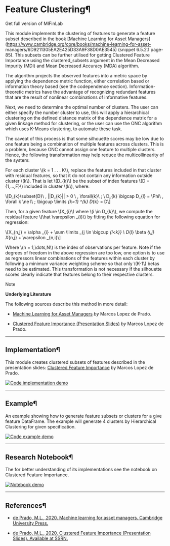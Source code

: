 # Feature Clustering¶

Get full version of MlFinLab

  

This module implements the clustering of features to generate a feature subset
described in the book [Machine Learning for Asset
Managers](https://www.cambridge.org/core/books/machine-learning-for-asset-
managers/6D9211305EA2E425D33A9F38D0AE3545) (snippet 6.5.2.1 page-85). This
subsets can be further utilised for getting Clustered Feature Importance using
the clustered_subsets argument in the Mean Decreased Impurity (MDI) and Mean
Decreased Accuracy (MDA) algorithm.

The algorithm projects the observed features into a metric space by applying
the dependence metric function, either correlation based or information theory
based (see the codependence section). Information-theoretic metrics have the
advantage of recognizing redundant features that are the result of nonlinear
combinations of informative features.

Next, we need to determine the optimal number of clusters. The user can either
specify the number cluster to use, this will apply a hierarchical clustering
on the defined distance matrix of the dependence matrix for a given linkage
method for clustering, or the user can use the ONC algorithm which uses
K-Means clustering, to automate these task.

The caveat of this process is that some silhouette scores may be low due to
one feature being a combination of multiple features across clusters. This is
a problem, because ONC cannot assign one feature to multiple clusters. Hence,
the following transformation may help reduce the multicollinearity of the
system:

For each cluster \\(k = 1 . . . K\\), replace the features included in that
cluster with residual features, so that it do not contain any information
outside cluster \\(k\\). That is let \\(D_{k}\\) be the subset of index
features \\(D = {1,...,F}\\) included in cluster \\(k\\), where:

\\[D_{k}\subset{D}\ , ||D_{k}|| > 0 \ , \forall{k}\ ; \ D_{k} \bigcap D_{l} =
\Phi\ , \forall k \ne l\ ; \bigcup \limits _{k=1} ^{k} D_{k} = D\\]

Then, for a given feature \\(X_{i}\\) where \\(i \in D_{k}\\), we compute the
residual feature \\(\hat \varepsilon _{i}\\) by fitting the following equation
for regression:

\\[X_{n,j} = \alpha _{i} + \sum \limits _{j \in \bigcup _{l<k}} \ D_{l} \beta
_{i,j} X_{n,j} + \varepsilon _{n,i}\\]

Where \\(n = 1,\dots,N\\) is the index of observations per feature. Note if
the degrees of freedom in the above regression are too low, one option is to
use as regressors linear combinations of the features within each cluster by
following a minimum variance weighting scheme so that only \\(K-1\\) betas
need to be estimated. This transformation is not necessary if the silhouette
scores clearly indicate that features belong to their respective clusters.

Note

**Underlying Literature**

The following sources describe this method in more detail:

  * [Machine Learning for Asset Managers](https://www.cambridge.org/core/books/machine-learning-for-asset-managers/6D9211305EA2E425D33A9F38D0AE3545) _by_ Marcos Lopez de Prado.

  * [Clustered Feature Importance (Presentation Slides)](https://ssrn.com/abstract=3517595) _by_ Marcos Lopez de Prado.

* * *

## Implementation¶

This module creates clustered subsets of features described in the
presentation slides: [Clustered Feature
Importance](https://papers.ssrn.com/sol3/papers.cfm?abstract_id=3517595) by
Marcos Lopez de Prado.

[![Code implementation
demo](../_images/implementation_medium2.png)](../_images/implementation_medium2.png)

* * *

## Example¶

An example showing how to generate feature subsets or clusters for a give
feature DataFrame. The example will generate 4 clusters by Hierarchical
Clustering for given specification.

[![Code example
demo](../_images/example_medium1.png)](../_images/example_medium1.png)

* * *

## Research Notebook¶

The for better understanding of its implementations see the notebook on
Clustered Feature Importance.

[![Notebook demo](../_images/notebook2.png)](../_images/notebook2.png)

* * *

## References¶

  * [de Prado, M.L., 2020. Machine learning for asset managers. Cambridge University Press.](https://www.cambridge.org/core/books/machine-learning-for-asset-managers/6D9211305EA2E425D33A9F38D0AE3545)

  * [de Prado, M.L., 2020. Clustered Feature Importance (Presentation Slides). Available at SSRN.](https://ssrn.com/abstract=3517595)

